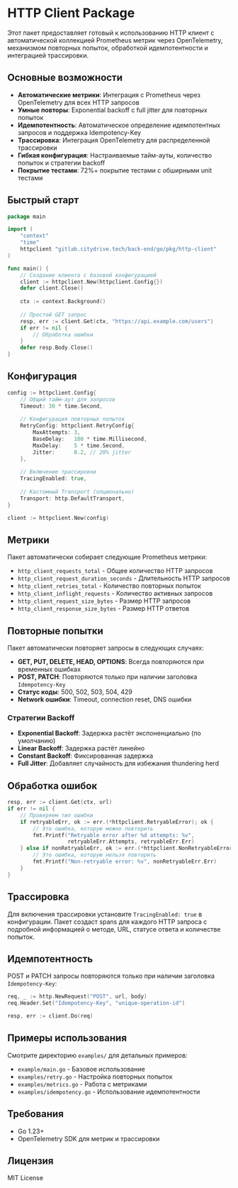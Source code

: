 # HTTP Client Package

Этот пакет предоставляет готовый к использованию HTTP клиент с автоматической коллекцией Prometheus метрик через OpenTelemetry, механизмом повторных попыток, обработкой идемпотентности и интеграцией трассировки.

## Основные возможности

- **Автоматические метрики**: Интеграция с Prometheus через OpenTelemetry для всех HTTP запросов
- **Умные повторы**: Exponential backoff с full jitter для повторных попыток
- **Идемпотентность**: Автоматическое определение идемпотентных запросов и поддержка Idempotency-Key
- **Трассировка**: Интеграция OpenTelemetry для распределенной трассировки
- **Гибкая конфигурация**: Настраиваемые тайм-ауты, количество попыток и стратегии backoff
- **Покрытие тестами**: 72%+ покрытие тестами с обширными unit тестами

## Быстрый старт

```go
package main

import (
    "context"
    "time"
    httpclient "gitlab.citydrive.tech/back-end/go/pkg/http-client"
)

func main() {
    // Создание клиента с базовой конфигурацией
    client := httpclient.New(httpclient.Config{})
    defer client.Close()
    
    ctx := context.Background()
    
    // Простой GET запрос
    resp, err := client.Get(ctx, "https://api.example.com/users")
    if err != nil {
        // Обработка ошибки
    }
    defer resp.Body.Close()
}
```

## Конфигурация

```go
config := httpclient.Config{
    // Общий тайм-аут для запросов
    Timeout: 30 * time.Second,
    
    // Конфигурация повторных попыток
    RetryConfig: httpclient.RetryConfig{
        MaxAttempts: 3,
        BaseDelay:   100 * time.Millisecond,
        MaxDelay:    5 * time.Second,
        Jitter:      0.2, // 20% jitter
    },
    
    // Включение трассировки
    TracingEnabled: true,
    
    // Кастомный Transport (опционально)
    Transport: http.DefaultTransport,
}

client := httpclient.New(config)
```

## Метрики

Пакет автоматически собирает следующие Prometheus метрики:

- `http_client_requests_total` - Общее количество HTTP запросов
- `http_client_request_duration_seconds` - Длительность HTTP запросов
- `http_client_retries_total` - Количество повторных попыток
- `http_client_inflight_requests` - Количество активных запросов
- `http_client_request_size_bytes` - Размер HTTP запросов
- `http_client_response_size_bytes` - Размер HTTP ответов

## Повторные попытки

Пакет автоматически повторяет запросы в следующих случаях:

- **GET, PUT, DELETE, HEAD, OPTIONS**: Всегда повторяются при временных ошибках
- **POST, PATCH**: Повторяются только при наличии заголовка `Idempotency-Key`
- **Статус коды**: 500, 502, 503, 504, 429
- **Network ошибки**: Timeout, connection reset, DNS ошибки

### Стратегии Backoff

- **Exponential Backoff**: Задержка растёт экспоненциально (по умолчанию)
- **Linear Backoff**: Задержка растёт линейно
- **Constant Backoff**: Фиксированная задержка
- **Full Jitter**: Добавляет случайность для избежания thundering herd

## Обработка ошибок

```go
resp, err := client.Get(ctx, url)
if err != nil {
    // Проверяем тип ошибки
    if retryableErr, ok := err.(*httpclient.RetryableError); ok {
        // Это ошибка, которую можно повторить
        fmt.Printf("Retryable error after %d attempts: %v", 
                   retryableErr.Attempts, retryableErr.Err)
    } else if nonRetryableErr, ok := err.(*httpclient.NonRetryableError); ok {
        // Это ошибка, которую нельзя повторить
        fmt.Printf("Non-retryable error: %v", nonRetryableErr.Err)
    }
}
```

## Трассировка

Для включения трассировки установите `TracingEnabled: true` в конфигурации. Пакет создаст spans для каждого HTTP запроса с подробной информацией о методе, URL, статусе ответа и количестве попыток.

## Идемпотентность

POST и PATCH запросы повторяются только при наличии заголовка `Idempotency-Key`:

```go
req, _ := http.NewRequest("POST", url, body)
req.Header.Set("Idempotency-Key", "unique-operation-id")

resp, err := client.Do(req)
```

## Примеры использования

Смотрите директорию `examples/` для детальных примеров:

- `example/main.go` - Базовое использование
- `examples/retry.go` - Настройка повторных попыток  
- `examples/metrics.go` - Работа с метриками
- `examples/idempotency.go` - Использование идемпотентности

## Требования

- Go 1.23+
- OpenTelemetry SDK для метрик и трассировки

## Лицензия

MIT License